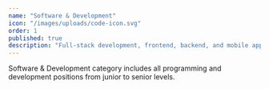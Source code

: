 ```yaml
---
name: "Software & Development"
icon: "/images/uploads/code-icon.svg"
order: 1
published: true
description: "Full-stack development, frontend, backend, and mobile application development roles"
---
```


Software & Development category includes all programming and development positions from junior to senior levels.
